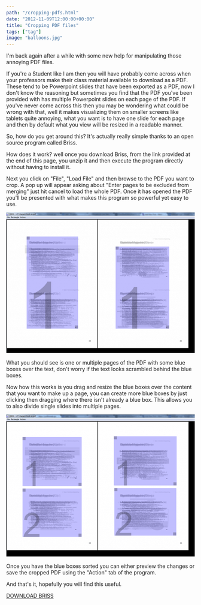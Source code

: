 ```yaml
---
path: "/cropping-pdfs.html"
date: "2012-11-09T12:00:00+00:00"
title: "Cropping PDF files"
tags: ["tag"]
image: "balloons.jpg"
---
```


I'm back again after a while with some new help for manipulating those annoying PDF files.

If you're a Student like I am then you will have probably come across when your professors make their class material available to download as a PDF. These tend to be Powerpoint slides that have been exported as a PDF, now I don't know the reasoning but sometimes you find that the PDF you've been provided with has multiple Powerpoint slides on each page of the PDF. If you've never come across this then you may be wondering what could be wrong with that, well it makes visualizing them on smaller screens like tablets quite annoying, what you want is to have one slide for each page and then by default what you view will be resized in a readable manner.

So, how do you get around this? It's actually really simple thanks to an open source program called Briss.

How does it work? well once you download Briss, from the link provided at the end of this page, you unzip it and then execute the program directly without having to install it.

Next you click on "File", "Load File" and then browse to the PDF you want to crop. A pop up will appear asking about "Enter pages to be excluded from merging" just hit cancel to load the whole PDF.
Once it has opened the PDF you'll be presented with what makes this program so powerful yet easy to use.

![image](briss-before.png)

What you should see is one or multiple pages of the PDF with some blue boxes over the text, don't worry if the text looks scrambled behind the blue boxes.

Now how this works is you drag and resize the blue boxes over the content that you want to make up a page, you can create more blue boxes by just clicking then dragging where there isn't already a blue box. This allows you to also divide single slides into multiple pages.

![image](briss-after.png)

Once you have the blue boxes sorted you can either preview the changes or save the cropped PDF using the "Action" tab of the program.

And that's it, hopefully you will find this useful.

[DOWNLOAD BRISS](http://sourceforge.net/projects/briss/)